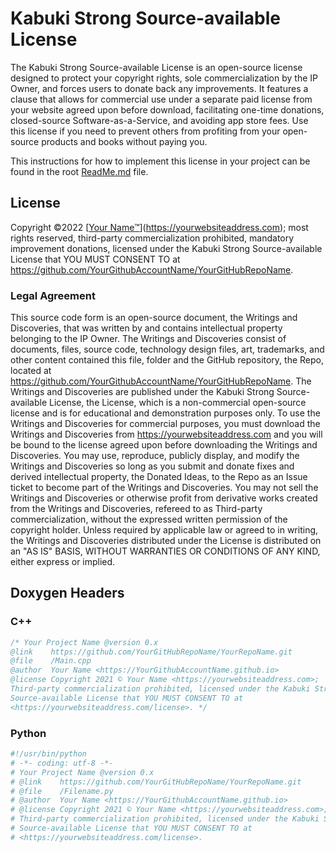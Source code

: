 # Kabuki Strong Source-available License

The Kabuki Strong Source-available License is an open-source license designed to protect your copyright rights, sole commercialization by the IP Owner, and forces users to donate back any improvements. It features a clause that allows for commercial use under a separate paid license from your website agreed upon before download, facilitating one-time donations, closed-source Software-as-a-Service, and avoiding app store fees. Use this license if you need to prevent others from profiting from your open-source products and books without paying you.

This instructions for how to implement this license in your project can be found in the root [ReadMe.md](readme.md) file.

## License

Copyright ©2022 [[Your Name™](https://yourwebsiteaddress.com)](https://yourwebsiteaddress.com); most rights reserved, third-party commercialization prohibited, mandatory improvement donations, licensed under the Kabuki Strong Source-available License that YOU MUST CONSENT TO at <https://github.com/YourGithubAccountName/YourGitHubRepoName>.

### Legal Agreement

This source code form is an open-source document, the Writings and Discoveries, that was written by and contains intellectual property belonging to the IP Owner. The Writings and Discoveries consist of documents, files, source code, technology design files, art, trademarks, and other content contained this file, folder and the GitHub repository, the Repo, located at <https://github.com/YourGithubAccountName/YourGitHubRepoName>. The Writings and Discoveries are published under the Kabuki Strong Source-available License, the License, which is a non-commercial open-source license and is for educational and demonstration purposes only. To use the Writings and Discoveries for commercial purposes, you must download the Writings and Discoveries from <https://yourwebsiteaddress.com> and you will be bound to the license agreed upon before downloading the Writings and Discoveries. You may use, reproduce, publicly display, and modify the Writings and Discoveries so long as you submit and donate fixes and derived intellectual property, the Donated Ideas, to the Repo as an Issue ticket to become part of the Writings and Discoveries. You may not sell the Writings and Discoveries or otherwise profit from derivative works created from the Writings and Discoveries, refereed to as Third-party commercialization, without the expressed written permission of the copyright holder. Unless required by applicable law or agreed to in writing, the Writings and Discoveries distributed under the License is distributed on an "AS IS" BASIS, WITHOUT WARRANTIES OR CONDITIONS OF ANY KIND, either express or implied.

## Doxygen Headers

### C++

```C++
/* Your Project Name @version 0.x
@link    https://github.com/YourGitHubRepoName/YourRepoName.git
@file    /Main.cpp
@author  Your Name <https://YourGithubAccountName.github.io>
@license Copyright 2021 © Your Name <https://yourwebsiteaddress.com>;
Third-party commercialization prohibited, licensed under the Kabuki Strong 
Source-available License that YOU MUST CONSENT TO at 
<https://yourwebsiteaddress.com/license>. */
```

### Python

```Python
#!/usr/bin/python
# -*- coding: utf-8 -*-
# Your Project Name @version 0.x
# @link    https://github.com/YourGitHubRepoName/YourRepoName.git
# @file    /Filename.py
# @author  Your Name <https://YourGithubAccountName.github.io>
# @license Copyright 2021 © Your Name <https://yourwebsiteaddress.com>;
# Third-party commercialization prohibited, licensed under the Kabuki Strong 
# Source-available License that YOU MUST CONSENT TO at 
# <https://yourwebsiteaddress.com/license>.
```
